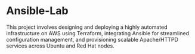 # Ansible-Lab
This project involves designing and deploying a highly automated infrastructure on AWS using Terraform, integrating Ansible for streamlined configuration management, and provisioning scalable Apache/HTTPD services across Ubuntu and Red Hat nodes.
